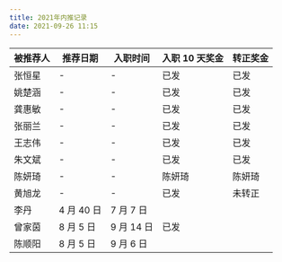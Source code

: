 ```yaml
---
title: 2021年内推记录
date: 2021-09-26 11:15
---
```


|被推荐人|推荐日期|入职时间|入职 10 天奖金|转正奖金|
|---|---|---|---|---|
|张恒星| - |-|已发|已发|
|姚楚涵|-|-|已发|已发|
|龚惠敏|-|-|已发|已发|
|张丽兰|-|-|已发|已发|
|王志伟|-|-|已发|已发|
|朱文斌|-|-|已发|已发|
|陈妍琦|-|-|陈妍琦|陈妍琦|
|黄旭龙|-|-|已发|未转正|
|李丹|4 月 40 日|7 月 7 日|
|曾家茵|8 月 5 日|9 月 14 日|已发|
|陈顺阳|8 月 5 日|9 月 6 日|
